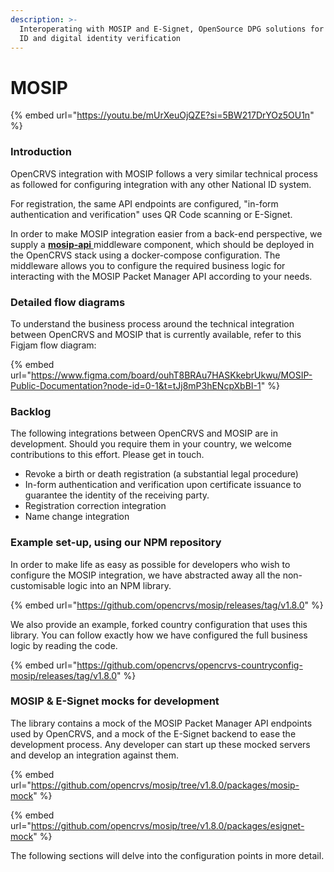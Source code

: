 ```yaml
---
description: >-
  Interoperating with MOSIP and E-Signet, OpenSource DPG solutions for National
  ID and digital identity verification
---
```


# MOSIP

{% embed url="https://youtu.be/mUrXeuOjQZE?si=5BW217DrYOz5OU1n" %}

### Introduction

OpenCRVS integration with MOSIP follows a very similar technical process as followed for configuring integration with any other National ID system. &#x20;

For registration, the same API endpoints are configured, "in-form authentication and verification" uses QR Code scanning or E-Signet.

In order to make MOSIP integration easier from a back-end perspective, we supply a [**mosip-api** ](https://github.com/opencrvs/mosip/tree/v1.8.0/packages/mosip-api)middleware component, which should be deployed in the OpenCRVS stack using a docker-compose configuration.  The middleware allows you to configure the required business logic for interacting with the MOSIP Packet Manager API according to your needs.

### Detailed flow diagrams

To understand the business process around the technical integration between OpenCRVS and MOSIP that is currently available, refer to this Figjam flow diagram:

{% embed url="https://www.figma.com/board/ouhT8BRAu7HASKkebrUkwu/MOSIP-Public-Documentation?node-id=0-1&t=tJj8mP3hENcpXbBI-1" %}

### Backlog

The following integrations between OpenCRVS and MOSIP are in development.  Should you require them in your country, we welcome contributions to this effort.  Please get in touch.

* Revoke a birth or death registration (a substantial legal procedure)
* In-form authentication and verification upon certificate issuance to guarantee the identity of the receiving party.
* Registration correction integration
* Name change integration

### Example set-up, using our NPM repository

In order to make life as easy as possible for developers who wish to configure the MOSIP integration, we have abstracted away all the non-customisable logic into an NPM library.

{% embed url="https://github.com/opencrvs/mosip/releases/tag/v1.8.0" %}

We also provide an example, forked country configuration that uses this library.  You can follow exactly how we have configured the full business logic by reading the code.

{% embed url="https://github.com/opencrvs/opencrvs-countryconfig-mosip/releases/tag/v1.8.0" %}

### MOSIP & E-Signet mocks for development

The library contains a mock of the MOSIP Packet Manager API endpoints used by OpenCRVS, and a mock of the E-Signet backend to ease the development process.  Any developer can start up these mocked servers and develop an integration against them. &#x20;

{% embed url="https://github.com/opencrvs/mosip/tree/v1.8.0/packages/mosip-mock" %}

{% embed url="https://github.com/opencrvs/mosip/tree/v1.8.0/packages/esignet-mock" %}

The following sections will delve into the configuration points in more detail.
